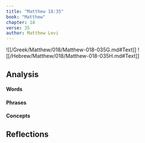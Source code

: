 ```yaml
---
title: "Matthew 18:35"
book: "Matthew"
chapter: 18
verse: 35
author: Matthew Levi
---
```

![[/Greek/Matthew/018/Matthew-018-035G.md#Text]]
![[/Hebrew/Matthew/018/Matthew-018-035H.md#Text]]

## Analysis

#### Words

#### Phrases

#### Concepts

## Reflections
